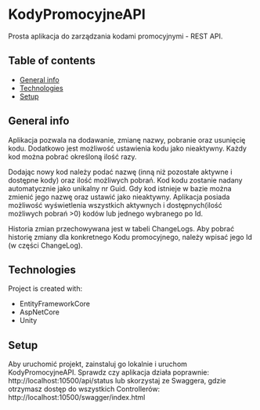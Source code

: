 # KodyPromocyjneAPI
Prosta aplikacja do zarządzania kodami promocyjnymi - REST API.

## Table of contents
* [General info](#general-info)
* [Technologies](#technologies)
* [Setup](#setup)

## General info
Aplikacja pozwala na dodawanie, zmianę nazwy, pobranie oraz usunięcię kodu. Dodatkowo jest możliwość ustawienia kodu jako nieaktywny. Każdy kod można pobrać określoną ilość razy.

Dodając nowy kod należy podać nazwę (inną niż pozostałe aktywne i dostępne kody) oraz ilość możliwych pobrań. Kod kodu zostanie nadany automatycznie jako unikalny nr Guid. Gdy kod istnieje w bazie można zmienić jego nazwę oraz ustawić jako nieaktywny. Aplikacja posiada możliwość wyświetlenia wszystkich aktywnych i dostępnych(ilość możliwych pobrań >0) kodów lub jednego wybranego po Id.  

Historia zmian przechowywana jest w tabeli ChangeLogs. Aby pobrać historię zmiany dla konkretnego Kodu promocyjnego, należy wpisać jego Id (w części ChangeLog).

## Technologies
Project is created with:
* EntityFrameworkCore
* AspNetCore
* Unity

## Setup
Aby uruchomić projekt, zainstaluj go lokalnie i uruchom KodyPromocyjneAPI. Sprawdz czy aplikacja działa poprawnie: http://localhost:10500/api/status
lub skorzystaj ze Swaggera, gdzie otrzymasz dostęp do wszystkich Controllerów: http://localhost:10500/swagger/index.html